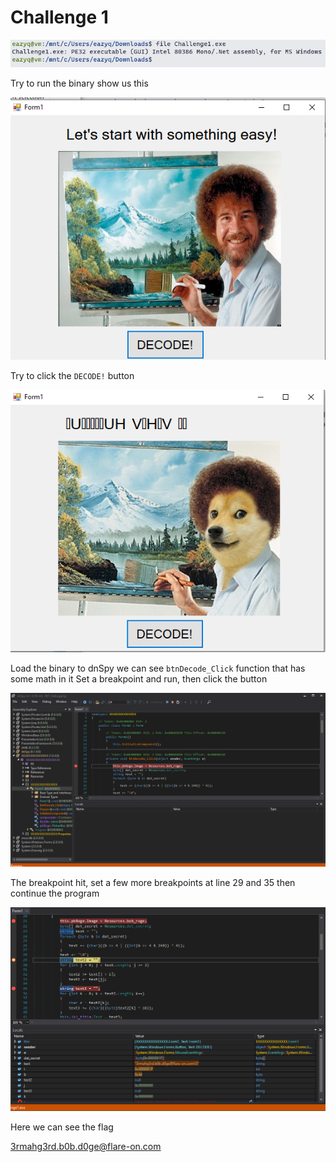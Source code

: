 # Challenge 1

![1](1.png)

Try to run the binary show us this

![2](2.png)

Try to click the `DECODE!` button

![3](3.png)

Load the binary to dnSpy we can see `btnDecode_Click` function that has some math in it
Set a breakpoint and run, then click the button

![4](4.png)

The breakpoint hit, set a few more breakpoints at line 29 and 35 then continue the program

![5](5.png)

Here we can see the flag

3rmahg3rd.b0b.d0ge@flare-on.com
